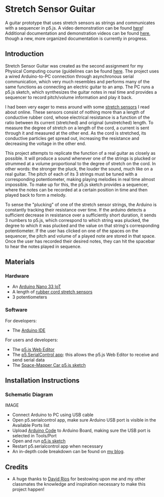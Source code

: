 # Stretch Sensor Guitar
A guitar prototype that uses stretch sensors as strings and communicates with a sequencer in p5.js. A video demonstration can be found [here](https://youtu.be/n1DFHVW942c)! Additional documentation and demonstration videos can be found [here](https://wp.nyu.edu/yonatanrozin/pcomp-project-2/), though a new, more organized documentation is currently in progress.

## Introduction
Stretch Sensor Guitar was created as the second assignment for my Physical Computing course (guidelines can be found [here](https://itp.nyu.edu/physcomp/itp/syllabus/assignments/#Project_2). The project uses a wired Arduino-to-PC connection through asynchronous serial communication, which very much resembles and performs many of the same functions as connecting an electric guitar to an amp. The PC runs a p5.js sketch, which synthesizes the guitar notes in real time and provides a sequencer to record pitch/volume information and play it back.

I had been very eager to mess around with some [stretch sensors](https://www.adafruit.com/product/519) I read about online. These sensors consist of nothing more than a length of conductive rubber cord, whose electrical resistance is a function of the ratio between its current (stretched) and original (unstretched) length. To measure the degree of stretch on a length of the cord, a current is sent through it and measured at the other end. As the cord is stretched, its conductive particles get spread out, increasing the resistance and decreasing the voltage in the other end.

This project attempts to replicate the function of a real guitar as closely as possible. It will produce a sound whenever one of the strings is plucked or strummed at a volume proportional to the degree of stretch on the cord. In other words: the stronger the pluck, the louder the sound, much like on a real guitar. The pitch of each of its 3 strings must be tuned with a corresponding potentiometer, making playing melodies in real time almost impossible. To make up for this, the p5.js sketch provides a sequencer, where the notes can be recorded at a certain position in time and then played back to form a melody.

To sense the "plucking" of one of the stretch sensor strings, the Arduino is constantly tracking their resistance over time. If the arduino detects a sufficient decrease in resistance over a sufficiently short duration, it sends 3 numbers to p5.js, which correspond to which string was plucked, the degree to which it was plucked and the value on that string's corresponding potentiometer. If the user has clicked on one of the spaces on the sequencer, the pitch and volume of a played note are stored in that space. Once the user has recorded their desired notes, they can hit the spacebar to hear the notes played in sequence.

## Materials

### Hardware

- An [Arduino Nano 33 IoT](https://store.arduino.cc/usa/nano-33-iot) 
- A length of [rubber cord stretch sensors](https://www.adafruit.com/product/519)
- 3 potentiometers

### Software

For developers:
- The [Arduino IDE](https://www.arduino.cc/en/software)

For users and developers:
- The [p5.js Web Editor](https://editor.p5js.org/)
- The [p5.SerialControl app](https://github.com/p5-serial/p5.serialcontrol/releases): this allows the p5.js Web Editor to receive and send serial data
- The [Space-Mapper Car p5.js sketch](https://editor.p5js.org/yr2053/full/aXnxBpDo4)


## Installation Instructions

### Schematic Diagram

IMAGE


- Connect Arduino to PC using USB cable
- Open p5.serialcontrol app, make sure Arduino USB port is visible in the Available Ports list
- Upload [Arduino Code](https://github.com/yonatanrozin/Space-Mapper-Car/blob/main/Arduino/Space_Mapper_Car_Full.ino) to Arduino Board, making sure the USB port is selected in Tools/Port
- Open and run [p5.js sketch](https://editor.p5js.org/yr2053/full/aXnxBpDo4)
- Restart p5.serialcontrol app when necessary
- An in-depth code breakdown can be found on [my blog](https://wp.nyu.edu/yonatanrozin/space-mapper-car/).

## Credits

- A huge thanks to [David Rios](https://riosriosrios.com/) for bestowing upon me and my other classmates the knowledge and inspiration necessary to make this project happen!
